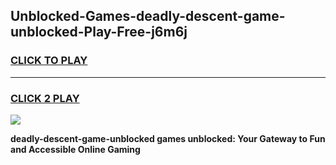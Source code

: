 
## Unblocked-Games-deadly-descent-game-unblocked-Play-Free-j6m6j
<h3>
<a href="https://premium76.site?title=deadly-descent-game-unblocked&ref=18A1">CLICK TO PLAY</a></h3>
<hr>

<h3>
<a href="https://premium76.site?title=deadly-descent-game-unblocked&ref=18A1">CLICK 2 PLAY</a>
  
</h3>

<a href="https://premium76.site?title=deadly-descent-game-unblocked&ref=18A1"><img src="https://clearcache.store/games.png"></a>


**deadly-descent-game-unblocked games unblocked: Your Gateway to Fun and Accessible Online Gaming**
